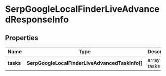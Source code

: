 # SerpGoogleLocalFinderLiveAdvancedResponseInfo

## Properties

| Name | Type | Description | Notes |
|------------ | ------------- | ------------- | -------------|
**tasks** | **SerpGoogleLocalFinderLiveAdvancedTaskInfo[]** | array of tasks |[optional]|